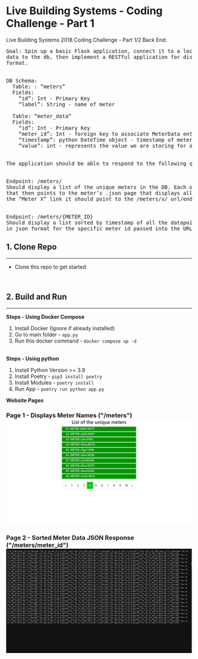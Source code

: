 # Live Building Systems - Coding Challenge - Part 1
Live Building Systems 2018
Coding Challenge - Part 1/2 Back End:

<pre>
Goal: Spin up a basic Flask application, connect it to a local SQLite database, add fake meter
data to the db, then implement a RESTful application for displaying the fake meter data in .json
format.


DB Schema:
  Table: : ”meters”
  Fields:
    “id”: Int - Primary Key
    “label”: String - name of meter
    
  Table: “meter_data”
  Fields:
    “id”: Int - Primary Key
    “meter_id”: Int - foreign key to associate MeterData entry to specific Meter
    “timestamp”: python DateTime object - timestamp of meter_data entry
    “value”: int - represents the value we are storing for a specific time for that meter


The application should be able to respond to the following queries:


Endpoint: /meters/
Should display a list of the unique meters in the DB. Each one should be a clickable link
that then points to the meter’s .json page that displays all of it’s associate data. So if I click on
the “Meter X” link it should point to the /meters/x/ url/endpoint.


Endpoint: /meters/{METER_ID}
Should display a list sorted by timestamp of all the datapoint entries from the meter_data
in json format for the specific meter_id passed into the URL as a parameter.
</pre>

<h2>1. Clone Repo</h2>
<hr>
<ul>
<li>Clone this repo to get started</li>
</ul>
<br>


<h2>2. Build and Run</h2>
<hr>
<b>Steps - Using Docker Compose</b>
<br>
<ol>
<li>Install Docker (Ignore if already installed)
<li>Go to main folder - <code>app.py</code></li>
<li>Run this docker command -  <code>docker compose up -d</code></li>
</ol>
<br>
<b>Steps - Using python</b>
<br>
<ol>
<li> Install Python Version >= 3.9</li>
<li>Install Poetry - <code>pip3 install poetry</code></li>
<li>Install Modules - <code>poetry install</code></li>
<li>Run App - <code>poetry run python app.py</code></li>
</ol>


<b>Website Pages</b>

<h3>Page 1 - Displays Meter Names ("/meters")
<img style='width: 600px' src="static/images/meters-page.JPG"></img>


<h3>Page 2 - Sorted Meter Data JSON Response ("/meters/meter_id")
<img style='width: 600px' src="static/images/meter-value-page.JPG"></img>
